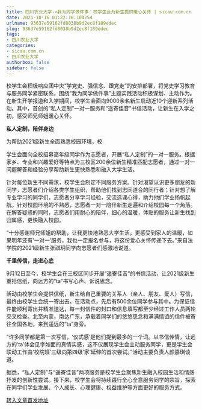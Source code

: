 ```yaml
---
title: 四川农业大学->我为同学做件事：校学生会为新生提供暖心关怀 | sicau.com.cn
date: 2021-10-16 01:22:16.104254
urlname: 93637e59162fd8038b9d2ec8f189edec
slug: 93637e59162fd8038b9d2ec8f189edec
tags: 
- 四川农业大学
categories:
- sicau.com.cn
- 四川农业大学
authorbox: false
sidebar: false
---
```

校学生会积极响应团中央“学党史、强信念、跟党走”的安排部署，将党史学习教育与服务同学紧密联系，围绕“我为同学做件事”主题实践活动积极谋划、主动作为。在新生开学报道和入学期间，校学生会面向9000余名新生启动近10个迎新系列活动。其中，首创的“私人定制”一对一服务和“遥寄佳音”书信活动，让新生在入学之初，感受师兄师姐暖心关怀。

**私人定制，陪伴身边**

为帮助2021级新生全面熟悉校园环境，校
<!--more-->
学生会面向全校招募高年级同学作为志愿者，开展“私人定制”的一对一服务。根据家乡、专业和兴趣爱好等特点为三校区200余位新生精准匹配志愿者，通过一对一问题解答和经验分享帮助新生更快熟悉和融入大学生活。

针对每位新生不同需求，校学生会制定不同服务方案。针对渴望认识更多朋友的新同学，志愿者们介绍各类学生组织，帮助他们找到志同道合的同行者；针对想了解专业学习的同学们，志愿者分享学习经验，交流选课心得，助力他们学业扬帆起航。针对校园环境的不熟悉，志愿者一对一陪伴新生走遍和介绍校园每一个角落。在解答疑惑的同时，志愿者们用耐心的陪伴，细心的温暖，体贴的服务让新生找到归属感，更快融入校园。

“十分感谢师兄师姐的帮助，让我更快地熟悉大学生活，更感受到家人的温暖，如果明年还有‘一对一’服务，我也一定报名参与，将这份爱心关怀传递下去。”来自法学院的2021级新生张祺玥同学向志愿者们感激地说道。

**千里传信，走进心底**

9月12日至今，校学生会在三校区同步开展“遥寄佳音”的书信活动，让2021级新生重拾信纸，向远方的“ta”书写心声、诉说思念。

活动由校学生会提供信纸，新生给自己重要的关系人（亲人、朋友、爱人）写信，最终由校学生会统一寄出去。在活动点，先后有500余位同学参与其中。为保证信件能顺利寄出并精准送达，每一封信件的封口和信息填写都至少经过工作人员两轮交叉检查。北至内蒙，南达广东，承载着同学们的悠悠思念和满满情谊的信件被寄往全国各地，来到遥远的“ta”身旁。

“许多同学都是第一次写信，‘仪式感’是他们提到最多的一个词。以书信传情，让远方的‘ta’体会见字如面的真情实感，这不仅展现学生会主动服务同学，更是学生会联动工作由‘校院班’三级向第四级‘家’延伸的首次尝试。”活动主要负责人颜嘉琪谈道。

据悉，“私人定制”与“遥寄佳音”两项服务是校学生会聚焦新生融入校园生活和情感抒发的创新性尝试。接下来，校学生会将持续践行全心全意服务同学的宗旨，探索在同学们学业发展、个人成长、心理健康、权益维护等方面更好的服务方式。



[转入文章首发地址](https://news.sicau.edu.cn/info/1078/64912.htm)